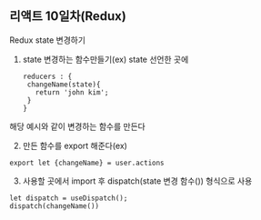## 리액트 10일차(Redux)  

Redux state 변경하기  

1. state 변경하는 함수만들기(ex)
state 선언한 곳에
   ```
   reducers : {
    changeName(state){
      return 'john kim';
    }
   }
해당 예시와 같이 변경하는 함수를 만든다  

2. 만든 함수를 export 해준다(ex)
```
export let {changeName} = user.actions
```

3. 사용할 곳에서 import 후 dispatch(state 변경 함수()) 형식으로 사용
```
let dispatch = useDispatch();
dispatch(changeName())
```
